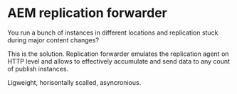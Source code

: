 # AEM replication forwarder

You run a bunch of  instances in different locations and replication stuck during major content changes? 

This is the solution. Replication forwarder emulates the replication agent on HTTP level and allows to effectively 
accumulate and send data to any count of publish instances.

Ligweight, horisontally scalled, asyncronious.

